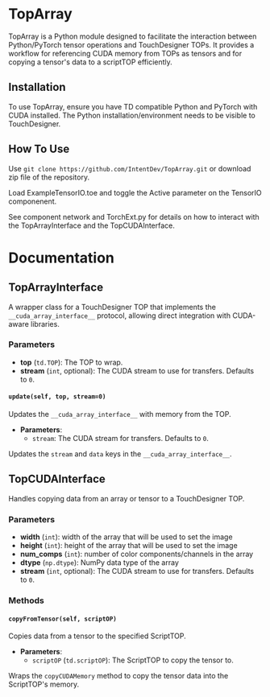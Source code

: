 # TopArray

TopArray is a Python module designed to facilitate the interaction between Python/PyTorch tensor operations and TouchDesigner TOPs. It provides a workflow for referencing CUDA memory from TOPs as tensors and for copying a tensor's data to a scriptTOP efficiently.

## Installation

To use TopArray, ensure you have TD compatible Python and PyTorch with CUDA installed. The Python installation/environment needs to be visible to TouchDesigner.

## How To Use

Use `git clone https://github.com/IntentDev/TopArray.git` or download zip file of the repository. 

Load ExampleTensorIO.toe and toggle the Active parameter on the TensorIO componenent. 

See component network and TorchExt.py for details on how to interact with the TopArrayInterface and the TopCUDAInterface.

# Documentation

## TopArrayInterface

A wrapper class for a TouchDesigner TOP that implements the `__cuda_array_interface__` protocol, allowing direct integration with CUDA-aware libraries.

### Parameters

- **top** (`td.TOP`): The TOP to wrap.
- **stream** (`int`, optional): The CUDA stream to use for transfers. Defaults to `0`.


#### `update(self, top, stream=0)`

Updates the `__cuda_array_interface__` with memory from the TOP.

- **Parameters**:
  - `stream`: The CUDA stream for transfers. Defaults to `0`.

Updates the `stream` and `data` keys in the `__cuda_array_interface__`.

## TopCUDAInterface

Handles copying data from an array or tensor to a TouchDesigner TOP.

### Parameters

- **width** (`int`): width of the array that will be used to set the image
- **height** (`int`): height of the array that will be used to set the image
- **num_comps** (`int`): number of color components/channels in the array
- **dtype** (`np.dtype`): NumPy data type of the array
- **stream** (`int`, optional): The CUDA stream to use for transfers. Defaults to `0`.

### Methods

#### `copyFromTensor(self, scriptOP)`

Copies data from a tensor to the specified ScriptTOP.

- **Parameters**:
  - `scriptOP` (`td.scriptOP`): The ScriptTOP to copy the tensor to.

Wraps the `copyCUDAMemory` method to copy the tensor data into the ScriptTOP's memory.



